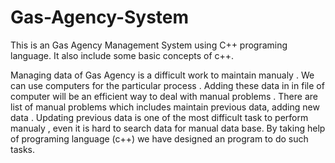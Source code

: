 # Gas-Agency-System
This is an Gas Agency Management System using C++ programing language. It also include some basic concepts of c++.


Managing data of Gas Agency is a difficult work to maintain manualy . We can use computers for the particular process . Adding these data in in file of computer will be an efficient way to deal with manual problems . There are list of manual problems which includes maintain previous data, adding new data . Updating previous data is one of the most difficult task to perform manualy , even it is hard to search data for manual data base. By taking help of programing language (c++) we have designed an program to do such tasks.

